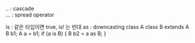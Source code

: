 .. : cascade<br>
... : spread operator

is : 같은 타입이면 true, is! 는 반대
as : downcasting
class A
class B extends A
B b1;
A a = b1;
if (a is B) {
  B b2 = a as B;
}
